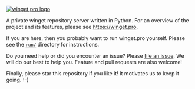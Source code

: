 [![winget.pro logo](https://github.com/omaha-consulting/winget.pro/assets/1076393/03a7a228-da4b-4dce-ac7a-c55e595a327d)](https://winget.pro)

A private winget repository server written in Python. For an overview of the
project and its features, please see https://winget.pro.

If you are here, then you probably want to run winget.pro yourself. Please see
the [`run/`](run) directory for instructions.

Do you need help or did you encounter an issue? Please
[file an issue](https://github.com/omaha-consulting/winget.pro/issues). We will
do our best to help you. Feature and pull requests are also welcome!

Finally, please star this repository if you like it! It motivates us to keep it
going. :-)
